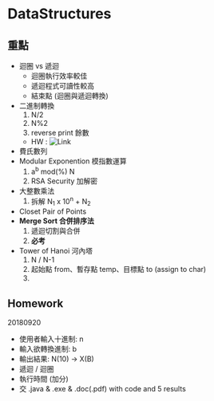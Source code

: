 # DataStructures

## 重點
+ 迴圈 vs 遞迴
    + 迴圈執行效率較佳
    + 遞迴程式可讀性較高
    + 結束點 (迴圈與遞迴轉換)
+ 二進制轉換
    1. N/2
    2. N%2
    3. reverse print 餘數
    + HW : ![Link](https://github.com/jason19970210/DataStructures/tree/master/HW/20180920)
+ 費氏數列
+ Modular Exponention 模指數運算
    1. a<sup>b</sup> mod(%) N
    2. RSA Security 加解密
+ 大整數乘法
    1. 拆解 N<sub>1</sub> x 10<sup>n</sup> + N<sub>2</sub>
+ Closet Pair of Points
+ **Merge Sort 合併排序法**
    1. 遞迴切割與合併
    2. **必考**
+ Tower of Hanoi 河內塔
    1. N / N-1 
    2. 起始點 from、暫存點 temp、目標點 to (assign to char)
    3. 

## Homework    
20180920
+ 使用者輸入十進制: n
+ 輸入欲轉換進制: b
+ 輸出結果: N(10) ->  X(B)  
+ 遞迴 / 迴圈  
+ 執行時間 (加分)
+ 交 .java & .exe & .doc(.pdf) with code and 5 results  